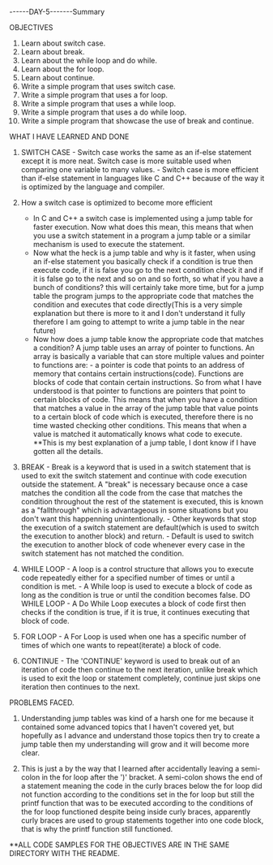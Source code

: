 ------DAY-5-------Summary

OBJECTIVES
1. Learn about switch case.
2. Learn about break.
3. Learn about the while loop and do while.
4. Learn about the for loop.
5. Learn about continue.
6. Write a simple program that uses switch case.
7. Write a simple program that uses a for loop.
8. Write a simple program that uses a while loop.
9. Write a simple program that uses a do while loop.
10. Write a simple program that showcase the use of break and continue. 

WHAT I HAVE LEARNED AND DONE
1. SWITCH CASE - Switch case works the same as an if-else statement except it is more neat. Switch case is more suitable used when comparing one variable to many values.
               - Switch case is more efficient than if-else statement in languages like C and C++ because of the way it is optimized by the language and compiler.

2. How a switch case is optimized to become more efficient
    - In C and C++ a switch case is implemented using a jump table for faster execution. Now what does this mean, this means that when you use a switch statement in a program a jump table or a similar mechanism is used to execute the statement.
    - Now what the heck is a jump table and why is it faster, when using an if-else statement you basically check if a condition is true then execute code, if it is false you go to the next condition check it and if it is false go to the next and so on and so forth, so what if you have a bunch of conditions? this will certainly take more time, but for a jump table the program jumps to the appropriate code that matches the condition and executes that code directly(This is a very simple explanation but there is more to it and I don't understand it fully therefore I am going to attempt to write a jump table in the near future) 
    - Now how does a jump table know the appropriate code that matches a condition? A jump table uses an array of pointer to functions. An array is basically a variable that can store multiple values and  pointer to functions are:  - a pointer is code that points to an address of memory that contains certain instructions(code). Functions are blocks of code that contain certain instructions. So from what I have understood is that pointer to functions are pointers that point to certain blocks of code. This means that when you have a condition that matches a value in the array of the jump table that value points to a certain block of code which is executed, therefore there is no time wasted checking other conditions. This means that when a value is matched it automatically knows what code to execute. **This is my best explanation of a jump table, I dont  know if I have gotten all the details.

3. BREAK - Break is a keyword that is used in a switch statement that is used to exit the switch statement and continue with code execution outside the statement. A "break" is necessary because once a case matches the condition all the code from the case that matches the condition throughout the rest of the statement is executed, this is known as a "fallthrough" which is advantageous in some situations but you don't want this happenning unintentionally.
        - Other keywords that stop the execution of a switch statement are default(which is used to switch the execution to another block) and return.
        - Default is used to switch the execution to another block of code whenever every case in the switch statement has not matched the condition.

4. WHILE LOOP - A loop is a control structure that allows you to execute code repeatedly either for a specified number of times or until a condition is met.
              - A While loop is used to execute a block of code as long as the condition is true or until the condition becomes false.
   DO WHILE LOOP 
              - A Do While Loop executes a block of code first then checks if the condition is true, if it is true, it continues executing that block of code.

5. FOR LOOP - A For Loop is used when one has a specific number of times of which one wants to repeat(iterate) a block of code.

6. CONTINUE - The 'CONTINUE' keyword is used to break out of an iteration of code then continue to the next iteration, unlike break which is used to exit the loop or statement completely,               continue just skips one iteration then continues to the next.

PROBLEMS FACED.
1. Understanding jump tables was kind of a harsh one for me because it contained some advanced topics that I haven't covered yet, but hopefully as I advance and understand those topics then try to create a jump table then my understanding will grow and it will become more clear.

2. This is just a by the way that I learned after accidentally leaving a semi-colon in the for loop after the ')' bracket. A semi-colon shows the end of a statement meaning the code in the curly braces below the for loop did not function according to the conditions set in the for loop but still the printf function that was to be executed according to the conditions of the for loop functioned despite being inside curly braces, apparently curly braces are used to group statements together into one code block, that is why the printf function still functioned.

**ALL CODE SAMPLES FOR THE OBJECTIVES ARE IN THE SAME DIRECTORY WITH THE README.

